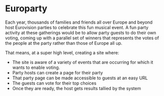 # Europarty

Each year, thousands of families and friends all over Europe and beyond host Eurovision parties to celebrate this fun musical event. A fun party activity at these gatherings would be to allow party guests to do their own voting, coming up with a parallel set of winners that represents the votes of the people at the party rather than those of Europe all up.

That means, at a super high level, creating a site where:
- The site is aware of a variety of events that are occurring for which it wants to enable voting.
- Party hosts can create a page for their party
- That party page can be made accessible to guests at an easy URL
- The guests can vote for their top choices
- Once they are ready, the host gets results tallied by the system

